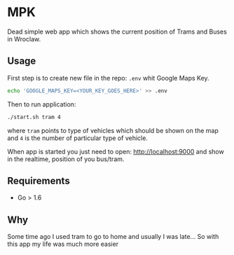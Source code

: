 # MPK

Dead simple web app which shows the current position of Trams and Buses in Wroclaw.

## Usage

First step is to create new file in the repo: `.env` whit Google Maps Key.

```bash
echo 'GOOGLE_MAPS_KEY=<YOUR_KEY_GOES_HERE>' >> .env
```

Then to run application:

```bash
./start.sh tram 4
```

where `tram` points to type of vehicles which should be shown on the map and `4` is the number of particular type of vehicle.

When app is started you just need to open: [http://localhost:9000](http://localhost:9000) and show in the realtime, position of you bus/tram.

## Requirements

* Go > 1.6

## Why

Some time ago I used tram to go to home and usually I was late... So with this app my life was much more easier
